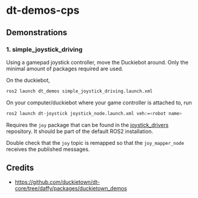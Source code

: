 # dt-demos-cps

## Demonstrations

### 1. __simple_joystick_driving__

Using a gamepad joystick controller, move the Duckiebot around. Only the minimal
amount of packages required are used. 

On the duckiebot,

```bash
ros2 launch dt_demos simple_joystick_driving.launch.xml
```

On your computer/duckiebot where your game controller is attached to, run

```bash
ros2 launch dt-joystick joystick_node.launch.xml veh:=<robot name>
```

Requires the `joy` package that can be found in the [joystick_drivers](https://github.com/ros-drivers/joystick_drivers) repository. It should be part of the default ROS2 installation.

Double check that the `joy` topic is remapped so that the `joy_mapper_node` receives the published messages. 

## Credits

* https://github.com/duckietown/dt-core/tree/daffy/packages/duckietown_demos
